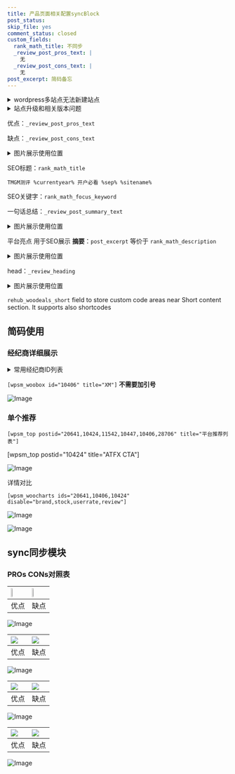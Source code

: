 ```yaml
---
title: 产品页面相关配置syncBlock
post_status: 
skip_file: yes
comment_status: closed
custom_fields:
  rank_math_title: 不同步
  _review_post_pros_text: |
    无
  _review_post_cons_text: |
    无
post_excerpt: 简码备忘
---
```

<details><summary>wordpress多站点无法新建站点</summary>

<li>和报错需要清理cookies一样的原因</li>
<li>wp-config.php里面<code>define( 'SUBDOMAIN_INSTALL', false );//子域名安装</code></li>
<li>新建子站点是用<code>define( 'SUBDOMAIN_INSTALL', true);//子域名安装</code> 完成以后，改成<code>false</code></li>
</details>

<details><summary>站点升级和相关版本问题</summary>

<p>wordpress：5.9.9
woocommerce：7.5.1
出现问题的地方：主题选项里面>><strong>Product layout >>compact style</strong></p>
<p>如何出现没有用过的字段 导致无法保存。先导出配置 然后进行修改，后面再次恢复即可。</p>
<p>出现部分字段无法显示时，需要返回默认布局后，对产品进行保存就好了。</p>
<p></p>
</details>

优点：`_review_post_pros_text`

缺点：`_review_post_cons_text`

<details><summary>图片展示使用位置</summary>

<img src="https://prod-files-secure.s3.us-west-2.amazonaws.com/39ed1227-6d7d-4570-be36-9ccd4a2c4241/f51d3d83-55d4-4bdf-9604-f37ec77ab556/Untitled.png?X-Amz-Algorithm=AWS4-HMAC-SHA256&X-Amz-Content-Sha256=UNSIGNED-PAYLOAD&X-Amz-Credential=ASIAZI2LB466ZXM3TVX2%2F20250205%2Fus-west-2%2Fs3%2Faws4_request&X-Amz-Date=20250205T225521Z&X-Amz-Expires=3600&X-Amz-Security-Token=IQoJb3JpZ2luX2VjEDEaCXVzLXdlc3QtMiJHMEUCIBlDejmJh3zqwjy1CMn%2BB%2FHSX7h%2BxgJ9bvb3OLWF7oECAiEAkl4xImyxrQDZqOVw1uN99Y%2FIRhoe%2Bu7LhEe32yN6T3Eq%2FwMIShAAGgw2Mzc0MjMxODM4MDUiDLgVoPsguyF2WgcPtSrcA7QeD7V3P9RLR3ZLk%2BTuyKIRFigwReS3Y%2BoGoBp%2F3zerACiaW25cNN%2BJbvyrmv7ju3%2BO1Ezm%2Bb%2BUdJaJK750BN55bSMSx8vX92sx35vfaBcrrI5Iseq2LHeZIY9HvgGnNMtOOHRwTKOjEAmHdoU150ldLXDUjuF6YuWn8HKBqkezzxNXGPNnQlYQSrJER2gvt%2F0lG%2B37bvZJOaiZlwjtxk8HgXa5kYVqw561qKH7YJilTTYS9AEHF9zHBOda8v67tCzg7q75VxlpwHBiSSfTbn%2BI2ZXgM7740j5HkEXc3RpqZfGlTBUDRl88hNOm%2BGjCtNYmgB7eEAOqIKNCDGDx969thJdcmQn3LBE10qFZeZMP2qfDttDuiNB%2BprA4DDaFesPzZWt9F0qQiNe3hAEFwsnpkoeKaTOoIuAGfzm2RlvhoL7pksvqhGWyzp9CqqHOepHXfiENZ8RPLsRM7ZQmqan4jUqOgpe7Ff9EuVg7atSpoAxMkMcx%2FEvv0hpdYVI5KlmCAVpLCc5dvcwjQViaSfOK%2FvV4hQatKQz0d2pD9T4c%2FkGyKFJ6zG73FLYcVA1qcdTdfAHrr2qcrJG8zm7cVY7s%2B4Rz0sxWkMNjLuLocWpR9Zi4aJjcERndMspKMLm6jr0GOqUBLi54rQbrQommQOBTvhyNbD4I%2F1eeXS2pnfkVsUPKiWbjxhkzfNi%2FKGmAHlY%2Bwq%2Be6pGpSQA6r0syMEt8QwUCqonTxSlBjHIP1F5b8S49v3ocY7GMo8Xb%2FgAiveiwTgLJPnHZwbWbomTUp6%2BAeSBXfUtgHnR1cJDdkIexEUFa30cAwZbmym4LOPgUNN9XOnd494zDNRfW7BdY8OfzjSsWPo9Yw98g&X-Amz-Signature=f2836d9d5e7c0f668e38a497aec8e05a3f816d1cc4858f32fbb65a049cac95cd&X-Amz-SignedHeaders=host&x-id=GetObject" alt="Image">
</details>

SEO标题：`rank_math_title`

`TMGM测评 %currentyear% 开户必看 %sep% %sitename%`

SEO关键字：`rank_math_focus_keyword`

一句话总结：`_review_post_summary_text`

<details><summary>图片展示使用位置</summary>

<img src="https://prod-files-secure.s3.us-west-2.amazonaws.com/39ed1227-6d7d-4570-be36-9ccd4a2c4241/4b96a922-296c-4f4e-8630-d1c870cbce01/Untitled.png?X-Amz-Algorithm=AWS4-HMAC-SHA256&X-Amz-Content-Sha256=UNSIGNED-PAYLOAD&X-Amz-Credential=ASIAZI2LB466Q7OHGRKZ%2F20250205%2Fus-west-2%2Fs3%2Faws4_request&X-Amz-Date=20250205T225522Z&X-Amz-Expires=3600&X-Amz-Security-Token=IQoJb3JpZ2luX2VjEDEaCXVzLXdlc3QtMiJGMEQCIFPghXENX3Vj87T6vkTLvBEo7%2FLWp3qSUY2j6SSFIBWGAiB%2FjCHkKzDiJol43vmtFT%2Fg6neCnHHrNfgr3Q47yyTSrCr%2FAwhKEAAaDDYzNzQyMzE4MzgwNSIMd8oJOC%2BhkMFtLAOFKtwDpuSV9LXGijivS7FfL6I6CJxX5oPVBLQhcLI3bs7aTuwHdwa3q44zuoVei%2BjLxXfQCcQvxKMMJkudrgZW9wvQzzzOv%2FPg0xz9pMw1%2FHYpYg2pjxi3nw0jRjxPxszUuuhI9%2BituTNy8jhdCvKwlOyqsb97CciyXQ7vQpg16MZ2vrqL6JPRxLZzy%2ByG0l%2B6UG2mqz4w8pLSdQL5vr58kwlQRLRM9%2FtOOwHmHFCgLT8%2FtZruUP8BSOx7%2B8hb48pYMMfq3aOaRvklWmFqDlcAmx9fyiOxGx2ZA7uguIWuhMlwCP7CfSCNiCnWsSMMFhlyGLD13RImU6%2B5gksSNqoYyG5w9%2Fmmq%2BH0rSwVSTo1hlIndOFvrJPOjmu2CJxB%2Fh83oWj5VrbP1TxqBSf0RmqiKbTYhIRQwTqrU6tuJoHf9yHyxwXtJRf6%2BcJJhkTvVPVHXZHqD9GaQFoWlEJnUh2hQ9%2BnsP1CVvc83jo%2BKv%2Bxb9t4jv5V8AU9GqqNZknvwOg3tFsb3eB9l8%2F5VFSxgL%2FaLqGaORRp7KR5d0P0HX5c%2BHiRN0ZitgnhjYjMiQj9%2FPtgGpanh89rx2yU1c8UpyV2kfD03DpRVdLGw2JhYYdIAWubRZS%2FQXjJfaUlmjrv%2BFgwprqOvQY6pgEmF7KvO%2BAtMWybRGq0lRNzqys3sDRaJTofDl3bXIjoSm%2B%2FIYffaJJq884ofIF3EzmNd74ZvPy0smpnnCkQ3TO%2BxGZ2GaiKtJZUoVcCSEogmbgsW4uW9rxUzsLAx5BBJYcQckkD9yuAkbSXP%2FV1t38fYaZOYNuNiQN87pn6%2FbBaw7mElXHZn97eUSxeDwJX9UWkvBYHvOjeKQOpwS%2BU4Dj2TmE325UE&X-Amz-Signature=30ac6a0317d819ebf7c0194c785d41b81a1b9d3ae6b4eefd54dfa4231d9561ac&X-Amz-SignedHeaders=host&x-id=GetObject" alt="Image">
</details>

平台亮点 用于SEO展示 **摘要**：`post_excerpt`  等价于 `rank_math_description`

<details><summary>图片展示使用位置</summary>

<img src="https://prod-files-secure.s3.us-west-2.amazonaws.com/39ed1227-6d7d-4570-be36-9ccd4a2c4241/1ee11f63-b60a-4dfe-a7a7-d58ff23b5d88/Untitled.png?X-Amz-Algorithm=AWS4-HMAC-SHA256&X-Amz-Content-Sha256=UNSIGNED-PAYLOAD&X-Amz-Credential=ASIAZI2LB466WFS7IZ3M%2F20250205%2Fus-west-2%2Fs3%2Faws4_request&X-Amz-Date=20250205T225522Z&X-Amz-Expires=3600&X-Amz-Security-Token=IQoJb3JpZ2luX2VjEDEaCXVzLXdlc3QtMiJIMEYCIQDUpPpjzhyzFK5oRLtTE458CJcU%2FCosJBEIs7yabivqLAIhAOHnLMWRokEWRsxIet7NDw7WA24tEhRuJ4dyDH0xfRKnKv8DCEoQABoMNjM3NDIzMTgzODA1Igz%2BvzgFK%2FZ1u6cfUKUq3AN%2BeOfOFGwNKzYRYX6sHf5fcBNgEvhh463FKYfJHbhhRSMez14Vv%2BamMFOiL6YHWx%2BNmZZE3rVOJV9vITRgkxTxda5tBLERMzBkAZLOOTO24KeJqgdjOjxDaX%2F3hVbEmgEeMStD%2F3J6HA2UdQQMtQLtKSmCW2xHi1jwcdGwXYIhP0FeocfB%2BLmIgtnZFuJOrQu4UpR2oscmh5pkdWOizeCs0bww5UiKgEsJTf6d3TpEY4cqD00ptg8Yu%2FF%2BoLU10bjFDvb%2BtNrkClfFMKx4wumfaMMptUcJrvA2cN7SA52Y3cpjTEZkGUd0hYovY%2B4ky4hgHxR9sEpVUn57JxemiGfb0w0x37pMNb9D3DWHAykoSoharMYpTbRpN9tz16HUTjkRbOdvb%2Br%2F3NRfKcDDeebwE8oioE3W9fd7t3hxbok09o1ktmiyMb44sskHXh4BRsskKAj%2FTdYNl5svas8c47OvPkbbGu8bYfo8WuqKUFvAbSdUBBWKhVEMdI0itU70j%2B76QpM70Du34SsXVUBs40%2B7p4gh3r4GKJtWuWkEGjWqODq%2BLKgfDc5FKF1ZmjSzsfnxAWtRXlXz5P0hOvoNPgktPs9fvQuiBuKwDRuo0TCCuvHn4EGdR8qyg73ONzCuuo69BjqkAa2qvQ36H5XIK2zzu9XwIT6YFZbmu9DqMqBfEgzhHHdoiMt0El1FXZD%2FpZe2Dwh7mcx0xAEWm72tjQRUGCF6AIR13Hi7Nicu05d%2Fo0WLQePTw32Ey%2FJwuhs7eZwPGlw%2FM%2Fyd5W2RkchntTyAWDVB%2BhLTOP1z%2Bw0LAWmAc3WRublCc9GMNSaNUfijR8BTW9GqGqwuZU4Qs4FECEeioSTErBpJStGP&X-Amz-Signature=36ccf22fc8c450b3a32cad8c60eda241ee346b41f11e1044254efa983959af8c&X-Amz-SignedHeaders=host&x-id=GetObject" alt="Image">
<img src="https://prod-files-secure.s3.us-west-2.amazonaws.com/39ed1227-6d7d-4570-be36-9ccd4a2c4241/ad4118b5-78d8-4fbe-801e-3b29b5d99c01/Untitled.png?X-Amz-Algorithm=AWS4-HMAC-SHA256&X-Amz-Content-Sha256=UNSIGNED-PAYLOAD&X-Amz-Credential=ASIAZI2LB466WFS7IZ3M%2F20250205%2Fus-west-2%2Fs3%2Faws4_request&X-Amz-Date=20250205T225522Z&X-Amz-Expires=3600&X-Amz-Security-Token=IQoJb3JpZ2luX2VjEDEaCXVzLXdlc3QtMiJIMEYCIQDUpPpjzhyzFK5oRLtTE458CJcU%2FCosJBEIs7yabivqLAIhAOHnLMWRokEWRsxIet7NDw7WA24tEhRuJ4dyDH0xfRKnKv8DCEoQABoMNjM3NDIzMTgzODA1Igz%2BvzgFK%2FZ1u6cfUKUq3AN%2BeOfOFGwNKzYRYX6sHf5fcBNgEvhh463FKYfJHbhhRSMez14Vv%2BamMFOiL6YHWx%2BNmZZE3rVOJV9vITRgkxTxda5tBLERMzBkAZLOOTO24KeJqgdjOjxDaX%2F3hVbEmgEeMStD%2F3J6HA2UdQQMtQLtKSmCW2xHi1jwcdGwXYIhP0FeocfB%2BLmIgtnZFuJOrQu4UpR2oscmh5pkdWOizeCs0bww5UiKgEsJTf6d3TpEY4cqD00ptg8Yu%2FF%2BoLU10bjFDvb%2BtNrkClfFMKx4wumfaMMptUcJrvA2cN7SA52Y3cpjTEZkGUd0hYovY%2B4ky4hgHxR9sEpVUn57JxemiGfb0w0x37pMNb9D3DWHAykoSoharMYpTbRpN9tz16HUTjkRbOdvb%2Br%2F3NRfKcDDeebwE8oioE3W9fd7t3hxbok09o1ktmiyMb44sskHXh4BRsskKAj%2FTdYNl5svas8c47OvPkbbGu8bYfo8WuqKUFvAbSdUBBWKhVEMdI0itU70j%2B76QpM70Du34SsXVUBs40%2B7p4gh3r4GKJtWuWkEGjWqODq%2BLKgfDc5FKF1ZmjSzsfnxAWtRXlXz5P0hOvoNPgktPs9fvQuiBuKwDRuo0TCCuvHn4EGdR8qyg73ONzCuuo69BjqkAa2qvQ36H5XIK2zzu9XwIT6YFZbmu9DqMqBfEgzhHHdoiMt0El1FXZD%2FpZe2Dwh7mcx0xAEWm72tjQRUGCF6AIR13Hi7Nicu05d%2Fo0WLQePTw32Ey%2FJwuhs7eZwPGlw%2FM%2Fyd5W2RkchntTyAWDVB%2BhLTOP1z%2Bw0LAWmAc3WRublCc9GMNSaNUfijR8BTW9GqGqwuZU4Qs4FECEeioSTErBpJStGP&X-Amz-Signature=91cc5ed4067b920ae886cce4c3625a785fef163b942d4d89a926bdcf0b233468&X-Amz-SignedHeaders=host&x-id=GetObject" alt="Image">
<img src="https://prod-files-secure.s3.us-west-2.amazonaws.com/39ed1227-6d7d-4570-be36-9ccd4a2c4241/a38cf7c9-a79c-4b64-9e94-13589fe0758b/Untitled.png?X-Amz-Algorithm=AWS4-HMAC-SHA256&X-Amz-Content-Sha256=UNSIGNED-PAYLOAD&X-Amz-Credential=ASIAZI2LB466WFS7IZ3M%2F20250205%2Fus-west-2%2Fs3%2Faws4_request&X-Amz-Date=20250205T225522Z&X-Amz-Expires=3600&X-Amz-Security-Token=IQoJb3JpZ2luX2VjEDEaCXVzLXdlc3QtMiJIMEYCIQDUpPpjzhyzFK5oRLtTE458CJcU%2FCosJBEIs7yabivqLAIhAOHnLMWRokEWRsxIet7NDw7WA24tEhRuJ4dyDH0xfRKnKv8DCEoQABoMNjM3NDIzMTgzODA1Igz%2BvzgFK%2FZ1u6cfUKUq3AN%2BeOfOFGwNKzYRYX6sHf5fcBNgEvhh463FKYfJHbhhRSMez14Vv%2BamMFOiL6YHWx%2BNmZZE3rVOJV9vITRgkxTxda5tBLERMzBkAZLOOTO24KeJqgdjOjxDaX%2F3hVbEmgEeMStD%2F3J6HA2UdQQMtQLtKSmCW2xHi1jwcdGwXYIhP0FeocfB%2BLmIgtnZFuJOrQu4UpR2oscmh5pkdWOizeCs0bww5UiKgEsJTf6d3TpEY4cqD00ptg8Yu%2FF%2BoLU10bjFDvb%2BtNrkClfFMKx4wumfaMMptUcJrvA2cN7SA52Y3cpjTEZkGUd0hYovY%2B4ky4hgHxR9sEpVUn57JxemiGfb0w0x37pMNb9D3DWHAykoSoharMYpTbRpN9tz16HUTjkRbOdvb%2Br%2F3NRfKcDDeebwE8oioE3W9fd7t3hxbok09o1ktmiyMb44sskHXh4BRsskKAj%2FTdYNl5svas8c47OvPkbbGu8bYfo8WuqKUFvAbSdUBBWKhVEMdI0itU70j%2B76QpM70Du34SsXVUBs40%2B7p4gh3r4GKJtWuWkEGjWqODq%2BLKgfDc5FKF1ZmjSzsfnxAWtRXlXz5P0hOvoNPgktPs9fvQuiBuKwDRuo0TCCuvHn4EGdR8qyg73ONzCuuo69BjqkAa2qvQ36H5XIK2zzu9XwIT6YFZbmu9DqMqBfEgzhHHdoiMt0El1FXZD%2FpZe2Dwh7mcx0xAEWm72tjQRUGCF6AIR13Hi7Nicu05d%2Fo0WLQePTw32Ey%2FJwuhs7eZwPGlw%2FM%2Fyd5W2RkchntTyAWDVB%2BhLTOP1z%2Bw0LAWmAc3WRublCc9GMNSaNUfijR8BTW9GqGqwuZU4Qs4FECEeioSTErBpJStGP&X-Amz-Signature=937e6e59acec47e78eb8868c3da23da0b2f9aad03bc63c1b947dc159e3df70be&X-Amz-SignedHeaders=host&x-id=GetObject" alt="Image">
<img src="https://prod-files-secure.s3.us-west-2.amazonaws.com/39ed1227-6d7d-4570-be36-9ccd4a2c4241/7da6fc1e-d2ac-42ae-8c75-cb5749aa18f6/Untitled.png?X-Amz-Algorithm=AWS4-HMAC-SHA256&X-Amz-Content-Sha256=UNSIGNED-PAYLOAD&X-Amz-Credential=ASIAZI2LB466WFS7IZ3M%2F20250205%2Fus-west-2%2Fs3%2Faws4_request&X-Amz-Date=20250205T225522Z&X-Amz-Expires=3600&X-Amz-Security-Token=IQoJb3JpZ2luX2VjEDEaCXVzLXdlc3QtMiJIMEYCIQDUpPpjzhyzFK5oRLtTE458CJcU%2FCosJBEIs7yabivqLAIhAOHnLMWRokEWRsxIet7NDw7WA24tEhRuJ4dyDH0xfRKnKv8DCEoQABoMNjM3NDIzMTgzODA1Igz%2BvzgFK%2FZ1u6cfUKUq3AN%2BeOfOFGwNKzYRYX6sHf5fcBNgEvhh463FKYfJHbhhRSMez14Vv%2BamMFOiL6YHWx%2BNmZZE3rVOJV9vITRgkxTxda5tBLERMzBkAZLOOTO24KeJqgdjOjxDaX%2F3hVbEmgEeMStD%2F3J6HA2UdQQMtQLtKSmCW2xHi1jwcdGwXYIhP0FeocfB%2BLmIgtnZFuJOrQu4UpR2oscmh5pkdWOizeCs0bww5UiKgEsJTf6d3TpEY4cqD00ptg8Yu%2FF%2BoLU10bjFDvb%2BtNrkClfFMKx4wumfaMMptUcJrvA2cN7SA52Y3cpjTEZkGUd0hYovY%2B4ky4hgHxR9sEpVUn57JxemiGfb0w0x37pMNb9D3DWHAykoSoharMYpTbRpN9tz16HUTjkRbOdvb%2Br%2F3NRfKcDDeebwE8oioE3W9fd7t3hxbok09o1ktmiyMb44sskHXh4BRsskKAj%2FTdYNl5svas8c47OvPkbbGu8bYfo8WuqKUFvAbSdUBBWKhVEMdI0itU70j%2B76QpM70Du34SsXVUBs40%2B7p4gh3r4GKJtWuWkEGjWqODq%2BLKgfDc5FKF1ZmjSzsfnxAWtRXlXz5P0hOvoNPgktPs9fvQuiBuKwDRuo0TCCuvHn4EGdR8qyg73ONzCuuo69BjqkAa2qvQ36H5XIK2zzu9XwIT6YFZbmu9DqMqBfEgzhHHdoiMt0El1FXZD%2FpZe2Dwh7mcx0xAEWm72tjQRUGCF6AIR13Hi7Nicu05d%2Fo0WLQePTw32Ey%2FJwuhs7eZwPGlw%2FM%2Fyd5W2RkchntTyAWDVB%2BhLTOP1z%2Bw0LAWmAc3WRublCc9GMNSaNUfijR8BTW9GqGqwuZU4Qs4FECEeioSTErBpJStGP&X-Amz-Signature=bd98844b0409c54339db841128d781a4d613796a83d6faec2821bcebf2136d8e&X-Amz-SignedHeaders=host&x-id=GetObject" alt="Image">
<img src="https://prod-files-secure.s3.us-west-2.amazonaws.com/39ed1227-6d7d-4570-be36-9ccd4a2c4241/7e97f40a-eaee-47f5-b2f9-475f96808fa7/Untitled.png?X-Amz-Algorithm=AWS4-HMAC-SHA256&X-Amz-Content-Sha256=UNSIGNED-PAYLOAD&X-Amz-Credential=ASIAZI2LB466WFS7IZ3M%2F20250205%2Fus-west-2%2Fs3%2Faws4_request&X-Amz-Date=20250205T225522Z&X-Amz-Expires=3600&X-Amz-Security-Token=IQoJb3JpZ2luX2VjEDEaCXVzLXdlc3QtMiJIMEYCIQDUpPpjzhyzFK5oRLtTE458CJcU%2FCosJBEIs7yabivqLAIhAOHnLMWRokEWRsxIet7NDw7WA24tEhRuJ4dyDH0xfRKnKv8DCEoQABoMNjM3NDIzMTgzODA1Igz%2BvzgFK%2FZ1u6cfUKUq3AN%2BeOfOFGwNKzYRYX6sHf5fcBNgEvhh463FKYfJHbhhRSMez14Vv%2BamMFOiL6YHWx%2BNmZZE3rVOJV9vITRgkxTxda5tBLERMzBkAZLOOTO24KeJqgdjOjxDaX%2F3hVbEmgEeMStD%2F3J6HA2UdQQMtQLtKSmCW2xHi1jwcdGwXYIhP0FeocfB%2BLmIgtnZFuJOrQu4UpR2oscmh5pkdWOizeCs0bww5UiKgEsJTf6d3TpEY4cqD00ptg8Yu%2FF%2BoLU10bjFDvb%2BtNrkClfFMKx4wumfaMMptUcJrvA2cN7SA52Y3cpjTEZkGUd0hYovY%2B4ky4hgHxR9sEpVUn57JxemiGfb0w0x37pMNb9D3DWHAykoSoharMYpTbRpN9tz16HUTjkRbOdvb%2Br%2F3NRfKcDDeebwE8oioE3W9fd7t3hxbok09o1ktmiyMb44sskHXh4BRsskKAj%2FTdYNl5svas8c47OvPkbbGu8bYfo8WuqKUFvAbSdUBBWKhVEMdI0itU70j%2B76QpM70Du34SsXVUBs40%2B7p4gh3r4GKJtWuWkEGjWqODq%2BLKgfDc5FKF1ZmjSzsfnxAWtRXlXz5P0hOvoNPgktPs9fvQuiBuKwDRuo0TCCuvHn4EGdR8qyg73ONzCuuo69BjqkAa2qvQ36H5XIK2zzu9XwIT6YFZbmu9DqMqBfEgzhHHdoiMt0El1FXZD%2FpZe2Dwh7mcx0xAEWm72tjQRUGCF6AIR13Hi7Nicu05d%2Fo0WLQePTw32Ey%2FJwuhs7eZwPGlw%2FM%2Fyd5W2RkchntTyAWDVB%2BhLTOP1z%2Bw0LAWmAc3WRublCc9GMNSaNUfijR8BTW9GqGqwuZU4Qs4FECEeioSTErBpJStGP&X-Amz-Signature=8c361de724d585a3cd25e6b9a7cf5ed501a82b87a7ec4484f875fc0e71dd160c&X-Amz-SignedHeaders=host&x-id=GetObject" alt="Image">
</details>

head：`_review_heading`

<details><summary>图片展示使用位置</summary>

<img src="https://prod-files-secure.s3.us-west-2.amazonaws.com/39ed1227-6d7d-4570-be36-9ccd4a2c4241/3a4650ad-9887-415c-889a-edd51fa54f27/Untitled.png?X-Amz-Algorithm=AWS4-HMAC-SHA256&X-Amz-Content-Sha256=UNSIGNED-PAYLOAD&X-Amz-Credential=ASIAZI2LB4662OTNWI3V%2F20250205%2Fus-west-2%2Fs3%2Faws4_request&X-Amz-Date=20250205T225523Z&X-Amz-Expires=3600&X-Amz-Security-Token=IQoJb3JpZ2luX2VjEDEaCXVzLXdlc3QtMiJHMEUCIQD5p6l4fb%2FZVo6cwFM9jG9mO0bUhH2YepOmuYuJF3KZMgIgdx4kwy9jISOoLuXdQxt1yX7MULsR7ZTMdVEtWK0uG%2Bsq%2FwMIShAAGgw2Mzc0MjMxODM4MDUiDJIZW%2BcC5IV6cRQ%2B7SrcA%2FlFJKjx6Du0a1ITYaKoDNzfrkK9ZPoIvtHzhf1nLFHIZdLxDOi1DC0LJPOxqMJNtGYkI5evtMeMEaAj3b9qQklcoVg3LpYBmkm2%2Fkgf5wuy62ySS7PbXZA81Sdvb8pDrdTS4%2FnNSDp%2FRelfvt9CTqQU5AqtlNynpaFnAjEjIb5Dp9fKjRf1UvPTZVqDpzHrueVPk%2FA8pPZETaKBeEPSPj%2F9jrEwfkalYKsR25OcdkwOH0Q0ifzV2YWtElvniX1UIvk5yiNWmWXVgBnBSFzc6VwZ8sYkoFkTLBeaA8rFmrh4t%2B%2BgRz6KilZsjdc1hb0MLLAw3RwgD4AMNDc3sJYhmOTsTVvf8mgqwo6D0HeDX4vvKNLzP5t1uJc9s%2B3e71VHtmWiUTYFXxf37XTXXTIarzzkAMDBw%2F25Ja%2FQH9kcnFo34bHSZyxbtX%2BWl1FEzCL%2B0LpYhYwfxLperItiVwuoRpBw0GaOdxqI2%2FvoqmYncapigpKcY%2B0TQANdnxfdecGcCeFU2vP0c6wzYwhoDBcs6npYOCCjs59vMOQCzQJcu2PZ2%2F6l3rLIhJxd%2BEoyyEGZUC2KmcOytyziHyyZ0OPtDSm2lUQL3I7p%2FrVCRpj9bQq5SmsY10w%2Fi6UGL3IPMJm6jr0GOqUBrOXR22Ntg7fbrcZVXdupeqYggVwvPo1%2FdbzC2F7qYk1lMIBV%2Bg%2F4YjufjFFAmHkgOCgIHr6WApY8FutsbpZM78Z27DCcCASmX9n4yRkbdArEFpJEgcaeKmB48JD%2FiPkBmEIysP3VO3Wd0WScLfcps20H0aJfbeyuXOT6MVVu2NouqtRKmegv5qLtf4Z2Elx%2BjNG76LP51zjXBKJmOylCH6EOyAOj&X-Amz-Signature=a9da58799548da5e7676c20d3e68fda5bc6608c7d4596dd1a57c0270c00ca5ea&X-Amz-SignedHeaders=host&x-id=GetObject" alt="Image">
</details>

`rehub_woodeals_short`	field to store custom code areas near Short content section. It supports also shortcodes



## 简码使用

### 经纪商详细展示

<details><summary>常用经纪商ID列表</summary>

<pre><code class="php">嘉盛 ===> 20641  [wpsm_woobox id="20641" title="嘉盛"]
易信easymarkets ===> 11542  [wpsm_woobox id="11542" title="易信easymarkets"]
ATFX外汇 ===> 10424  [wpsm_woobox id="10424" title="ATFX"]
XM ===> 10406  [wpsm_woobox id="10406" title="XM"]
TMGM ===> 29622  [wpsm_woobox id="29622" title="TMGM"]
HYCM ===> 10447  [wpsm_woobox id="10447" title="HYCM"]
fpmarkets澳福外汇 ===> 20639  [wpsm_woobox id="20639" title="fpmarkets澳福外汇"]</code></pre>
</details>

`[wpsm_woobox id="10406" title="XM"]` **不需要加引号**

![Image](https://prod-files-secure.s3.us-west-2.amazonaws.com/39ed1227-6d7d-4570-be36-9ccd4a2c4241/4f898f9d-0fa7-4e43-acd3-ac6bc7be575a/Untitled.png?X-Amz-Algorithm=AWS4-HMAC-SHA256&X-Amz-Content-Sha256=UNSIGNED-PAYLOAD&X-Amz-Credential=ASIAZI2LB466SIFFAD32%2F20250205%2Fus-west-2%2Fs3%2Faws4_request&X-Amz-Date=20250205T225520Z&X-Amz-Expires=3600&X-Amz-Security-Token=IQoJb3JpZ2luX2VjEDEaCXVzLXdlc3QtMiJHMEUCIQDBoNu69pcZ3ASeCajE02OTHmvswZD%2FAscwcx1WLytfQwIgR2ShFAB91PPvViU6XN0AZzXs0%2FDd8X%2FAP3o6Kxas9zMq%2FwMIShAAGgw2Mzc0MjMxODM4MDUiDPeIbdkpo6hw7%2F8AyCrcAx7pUlnflWRiylXYtsIRTLIMJ08LPLhmT6bRTiCaPkPLJbJta3eH0XtPnJ7MpKFhDkkOCq5w1tkkqJ%2B9qFrSZJjtjcuFQTUIGZIsR5Ywf7NEyWDUr4gVlTYpR1dvcp6px8DoE9ha5vPzCXlK7%2BLnMJKpUp42JzzCXye0%2Fzo0Rpfr5D7eXMca3j%2B8B6oOh9evuQlODnbTbrDjiJKMwu4fmx%2BpDTu%2FQYCJvzNS50aSh3dCTGLfTSazkaf0ssKnsz3BGx2A53h%2Fipfjp2mMSzXJBM3ZDBK%2BwbNPvSRYOhoQGWwaY%2Fb%2F4ukxJUN6jjKxl9jYKLt%2F2xrZgIjdaDF1TL6utcTV2i2YMHTBd7kw4VZjYi10%2BzVpAvV1N3q3nf3ww9s%2BxuEp1i7K1mH9OYlhSdz5SaccJnTMa95Vv39z1QQVEGrEBkP9%2FoUn8enL9sssTQT23GywOeU6n6yPU9i7iFRgTS%2BOBi7O2gZN1GT8XD59EqS8vEOaMtRSBDKD7gtHzQOwc%2F4pV0X%2Bg6CAGiPpc4TPR3dZ%2BmHfmu8MyuuFc%2FD5lHAcGH7RmRFOguQQKRAs%2Fs057KlW%2BP7XF6dl8YWIpAscKeVsMQTbUIeOvp5hfhuu2XDXFmCaciO1%2FqtCWaq3MKy6jr0GOqUBU%2F%2FLE2%2F4xNddettj199PuS%2FBwrMW4t2AL1pQ%2BBYn9F%2FV5WKyHxWQBLUUuJ4k1YJtPnhJW7XIJ25PRftPpVbNpjjr6UJUCSXfvkEu%2BDYQYL99%2FNAYF0crzC%2FQfJ5Dr9h2sCSI9Dd6Ob1sbIjzjZ9Uy5rX1%2F8o2bgWAmwCL%2BYIRLzWxBehiTxb6CY2RYSUJAk0NlKWXBHx4Vsu%2BAvoPbMr2z6T7m8W&X-Amz-Signature=e38443badea177423d4fe45e99abb17f41154fbdf9cfcd29708d2ef6343cb4a1&X-Amz-SignedHeaders=host&x-id=GetObject)

### 单个推荐
`[wpsm_top postid="20641,10424,11542,10447,10406,28706" title="平台推荐列表"]`

[wpsm_top postid="10424" title="ATFX CTA"]

![Image](https://prod-files-secure.s3.us-west-2.amazonaws.com/39ed1227-6d7d-4570-be36-9ccd4a2c4241/5ac620dc-51a8-48b6-b55d-91f47299193c/Untitled.png?X-Amz-Algorithm=AWS4-HMAC-SHA256&X-Amz-Content-Sha256=UNSIGNED-PAYLOAD&X-Amz-Credential=ASIAZI2LB466SIFFAD32%2F20250205%2Fus-west-2%2Fs3%2Faws4_request&X-Amz-Date=20250205T225520Z&X-Amz-Expires=3600&X-Amz-Security-Token=IQoJb3JpZ2luX2VjEDEaCXVzLXdlc3QtMiJHMEUCIQDBoNu69pcZ3ASeCajE02OTHmvswZD%2FAscwcx1WLytfQwIgR2ShFAB91PPvViU6XN0AZzXs0%2FDd8X%2FAP3o6Kxas9zMq%2FwMIShAAGgw2Mzc0MjMxODM4MDUiDPeIbdkpo6hw7%2F8AyCrcAx7pUlnflWRiylXYtsIRTLIMJ08LPLhmT6bRTiCaPkPLJbJta3eH0XtPnJ7MpKFhDkkOCq5w1tkkqJ%2B9qFrSZJjtjcuFQTUIGZIsR5Ywf7NEyWDUr4gVlTYpR1dvcp6px8DoE9ha5vPzCXlK7%2BLnMJKpUp42JzzCXye0%2Fzo0Rpfr5D7eXMca3j%2B8B6oOh9evuQlODnbTbrDjiJKMwu4fmx%2BpDTu%2FQYCJvzNS50aSh3dCTGLfTSazkaf0ssKnsz3BGx2A53h%2Fipfjp2mMSzXJBM3ZDBK%2BwbNPvSRYOhoQGWwaY%2Fb%2F4ukxJUN6jjKxl9jYKLt%2F2xrZgIjdaDF1TL6utcTV2i2YMHTBd7kw4VZjYi10%2BzVpAvV1N3q3nf3ww9s%2BxuEp1i7K1mH9OYlhSdz5SaccJnTMa95Vv39z1QQVEGrEBkP9%2FoUn8enL9sssTQT23GywOeU6n6yPU9i7iFRgTS%2BOBi7O2gZN1GT8XD59EqS8vEOaMtRSBDKD7gtHzQOwc%2F4pV0X%2Bg6CAGiPpc4TPR3dZ%2BmHfmu8MyuuFc%2FD5lHAcGH7RmRFOguQQKRAs%2Fs057KlW%2BP7XF6dl8YWIpAscKeVsMQTbUIeOvp5hfhuu2XDXFmCaciO1%2FqtCWaq3MKy6jr0GOqUBU%2F%2FLE2%2F4xNddettj199PuS%2FBwrMW4t2AL1pQ%2BBYn9F%2FV5WKyHxWQBLUUuJ4k1YJtPnhJW7XIJ25PRftPpVbNpjjr6UJUCSXfvkEu%2BDYQYL99%2FNAYF0crzC%2FQfJ5Dr9h2sCSI9Dd6Ob1sbIjzjZ9Uy5rX1%2F8o2bgWAmwCL%2BYIRLzWxBehiTxb6CY2RYSUJAk0NlKWXBHx4Vsu%2BAvoPbMr2z6T7m8W&X-Amz-Signature=dbac4519caf88a549d94398f5c04db0ed3be961035a8f3ca7352ea1625566ee1&X-Amz-SignedHeaders=host&x-id=GetObject)

详情对比

`[wpsm_woocharts ids="20641,10406,10424" disable="brand,stock,userrate,review"]`

![Image](https://prod-files-secure.s3.us-west-2.amazonaws.com/39ed1227-6d7d-4570-be36-9ccd4a2c4241/bf3ba45f-b9f3-4295-8aef-b4a495fd25f4/Untitled.png?X-Amz-Algorithm=AWS4-HMAC-SHA256&X-Amz-Content-Sha256=UNSIGNED-PAYLOAD&X-Amz-Credential=ASIAZI2LB466SIFFAD32%2F20250205%2Fus-west-2%2Fs3%2Faws4_request&X-Amz-Date=20250205T225520Z&X-Amz-Expires=3600&X-Amz-Security-Token=IQoJb3JpZ2luX2VjEDEaCXVzLXdlc3QtMiJHMEUCIQDBoNu69pcZ3ASeCajE02OTHmvswZD%2FAscwcx1WLytfQwIgR2ShFAB91PPvViU6XN0AZzXs0%2FDd8X%2FAP3o6Kxas9zMq%2FwMIShAAGgw2Mzc0MjMxODM4MDUiDPeIbdkpo6hw7%2F8AyCrcAx7pUlnflWRiylXYtsIRTLIMJ08LPLhmT6bRTiCaPkPLJbJta3eH0XtPnJ7MpKFhDkkOCq5w1tkkqJ%2B9qFrSZJjtjcuFQTUIGZIsR5Ywf7NEyWDUr4gVlTYpR1dvcp6px8DoE9ha5vPzCXlK7%2BLnMJKpUp42JzzCXye0%2Fzo0Rpfr5D7eXMca3j%2B8B6oOh9evuQlODnbTbrDjiJKMwu4fmx%2BpDTu%2FQYCJvzNS50aSh3dCTGLfTSazkaf0ssKnsz3BGx2A53h%2Fipfjp2mMSzXJBM3ZDBK%2BwbNPvSRYOhoQGWwaY%2Fb%2F4ukxJUN6jjKxl9jYKLt%2F2xrZgIjdaDF1TL6utcTV2i2YMHTBd7kw4VZjYi10%2BzVpAvV1N3q3nf3ww9s%2BxuEp1i7K1mH9OYlhSdz5SaccJnTMa95Vv39z1QQVEGrEBkP9%2FoUn8enL9sssTQT23GywOeU6n6yPU9i7iFRgTS%2BOBi7O2gZN1GT8XD59EqS8vEOaMtRSBDKD7gtHzQOwc%2F4pV0X%2Bg6CAGiPpc4TPR3dZ%2BmHfmu8MyuuFc%2FD5lHAcGH7RmRFOguQQKRAs%2Fs057KlW%2BP7XF6dl8YWIpAscKeVsMQTbUIeOvp5hfhuu2XDXFmCaciO1%2FqtCWaq3MKy6jr0GOqUBU%2F%2FLE2%2F4xNddettj199PuS%2FBwrMW4t2AL1pQ%2BBYn9F%2FV5WKyHxWQBLUUuJ4k1YJtPnhJW7XIJ25PRftPpVbNpjjr6UJUCSXfvkEu%2BDYQYL99%2FNAYF0crzC%2FQfJ5Dr9h2sCSI9Dd6Ob1sbIjzjZ9Uy5rX1%2F8o2bgWAmwCL%2BYIRLzWxBehiTxb6CY2RYSUJAk0NlKWXBHx4Vsu%2BAvoPbMr2z6T7m8W&X-Amz-Signature=7ae694803d8ed851dd808b5c87dfd1cb6589950efac9f1da3c0ebeba3cc8d14c&X-Amz-SignedHeaders=host&x-id=GetObject)

![Image](https://prod-files-secure.s3.us-west-2.amazonaws.com/39ed1227-6d7d-4570-be36-9ccd4a2c4241/30bc56ef-f383-4b48-9768-2ebc9e436ec0/Untitled.png?X-Amz-Algorithm=AWS4-HMAC-SHA256&X-Amz-Content-Sha256=UNSIGNED-PAYLOAD&X-Amz-Credential=ASIAZI2LB466SIFFAD32%2F20250205%2Fus-west-2%2Fs3%2Faws4_request&X-Amz-Date=20250205T225520Z&X-Amz-Expires=3600&X-Amz-Security-Token=IQoJb3JpZ2luX2VjEDEaCXVzLXdlc3QtMiJHMEUCIQDBoNu69pcZ3ASeCajE02OTHmvswZD%2FAscwcx1WLytfQwIgR2ShFAB91PPvViU6XN0AZzXs0%2FDd8X%2FAP3o6Kxas9zMq%2FwMIShAAGgw2Mzc0MjMxODM4MDUiDPeIbdkpo6hw7%2F8AyCrcAx7pUlnflWRiylXYtsIRTLIMJ08LPLhmT6bRTiCaPkPLJbJta3eH0XtPnJ7MpKFhDkkOCq5w1tkkqJ%2B9qFrSZJjtjcuFQTUIGZIsR5Ywf7NEyWDUr4gVlTYpR1dvcp6px8DoE9ha5vPzCXlK7%2BLnMJKpUp42JzzCXye0%2Fzo0Rpfr5D7eXMca3j%2B8B6oOh9evuQlODnbTbrDjiJKMwu4fmx%2BpDTu%2FQYCJvzNS50aSh3dCTGLfTSazkaf0ssKnsz3BGx2A53h%2Fipfjp2mMSzXJBM3ZDBK%2BwbNPvSRYOhoQGWwaY%2Fb%2F4ukxJUN6jjKxl9jYKLt%2F2xrZgIjdaDF1TL6utcTV2i2YMHTBd7kw4VZjYi10%2BzVpAvV1N3q3nf3ww9s%2BxuEp1i7K1mH9OYlhSdz5SaccJnTMa95Vv39z1QQVEGrEBkP9%2FoUn8enL9sssTQT23GywOeU6n6yPU9i7iFRgTS%2BOBi7O2gZN1GT8XD59EqS8vEOaMtRSBDKD7gtHzQOwc%2F4pV0X%2Bg6CAGiPpc4TPR3dZ%2BmHfmu8MyuuFc%2FD5lHAcGH7RmRFOguQQKRAs%2Fs057KlW%2BP7XF6dl8YWIpAscKeVsMQTbUIeOvp5hfhuu2XDXFmCaciO1%2FqtCWaq3MKy6jr0GOqUBU%2F%2FLE2%2F4xNddettj199PuS%2FBwrMW4t2AL1pQ%2BBYn9F%2FV5WKyHxWQBLUUuJ4k1YJtPnhJW7XIJ25PRftPpVbNpjjr6UJUCSXfvkEu%2BDYQYL99%2FNAYF0crzC%2FQfJ5Dr9h2sCSI9Dd6Ob1sbIjzjZ9Uy5rX1%2F8o2bgWAmwCL%2BYIRLzWxBehiTxb6CY2RYSUJAk0NlKWXBHx4Vsu%2BAvoPbMr2z6T7m8W&X-Amz-Signature=77856f146a875249594f2d8b8c0f74752a240025bea3b68328e91aa99c0fecd9&X-Amz-SignedHeaders=host&x-id=GetObject)

## sync同步模块

### PROs CONs对照表

| <img src="https://cdn.ifttt.fun/gh/jarlin8/OSS@main/icons/customize/pros.svg" height="auto" width="37.3%"> | <img src="https://cdn.ifttt.fun/gh/jarlin8/OSS@main/icons/customize/cons.svg" height="auto" width="28.8%"> |
| :--- | :--- |
| 优点 | 缺点 |

![Image](https://prod-files-secure.s3.us-west-2.amazonaws.com/39ed1227-6d7d-4570-be36-9ccd4a2c4241/8742b755-dfb5-4004-9a5f-d6e561664bd8/Untitled.png?X-Amz-Algorithm=AWS4-HMAC-SHA256&X-Amz-Content-Sha256=UNSIGNED-PAYLOAD&X-Amz-Credential=ASIAZI2LB466SIFFAD32%2F20250205%2Fus-west-2%2Fs3%2Faws4_request&X-Amz-Date=20250205T225520Z&X-Amz-Expires=3600&X-Amz-Security-Token=IQoJb3JpZ2luX2VjEDEaCXVzLXdlc3QtMiJHMEUCIQDBoNu69pcZ3ASeCajE02OTHmvswZD%2FAscwcx1WLytfQwIgR2ShFAB91PPvViU6XN0AZzXs0%2FDd8X%2FAP3o6Kxas9zMq%2FwMIShAAGgw2Mzc0MjMxODM4MDUiDPeIbdkpo6hw7%2F8AyCrcAx7pUlnflWRiylXYtsIRTLIMJ08LPLhmT6bRTiCaPkPLJbJta3eH0XtPnJ7MpKFhDkkOCq5w1tkkqJ%2B9qFrSZJjtjcuFQTUIGZIsR5Ywf7NEyWDUr4gVlTYpR1dvcp6px8DoE9ha5vPzCXlK7%2BLnMJKpUp42JzzCXye0%2Fzo0Rpfr5D7eXMca3j%2B8B6oOh9evuQlODnbTbrDjiJKMwu4fmx%2BpDTu%2FQYCJvzNS50aSh3dCTGLfTSazkaf0ssKnsz3BGx2A53h%2Fipfjp2mMSzXJBM3ZDBK%2BwbNPvSRYOhoQGWwaY%2Fb%2F4ukxJUN6jjKxl9jYKLt%2F2xrZgIjdaDF1TL6utcTV2i2YMHTBd7kw4VZjYi10%2BzVpAvV1N3q3nf3ww9s%2BxuEp1i7K1mH9OYlhSdz5SaccJnTMa95Vv39z1QQVEGrEBkP9%2FoUn8enL9sssTQT23GywOeU6n6yPU9i7iFRgTS%2BOBi7O2gZN1GT8XD59EqS8vEOaMtRSBDKD7gtHzQOwc%2F4pV0X%2Bg6CAGiPpc4TPR3dZ%2BmHfmu8MyuuFc%2FD5lHAcGH7RmRFOguQQKRAs%2Fs057KlW%2BP7XF6dl8YWIpAscKeVsMQTbUIeOvp5hfhuu2XDXFmCaciO1%2FqtCWaq3MKy6jr0GOqUBU%2F%2FLE2%2F4xNddettj199PuS%2FBwrMW4t2AL1pQ%2BBYn9F%2FV5WKyHxWQBLUUuJ4k1YJtPnhJW7XIJ25PRftPpVbNpjjr6UJUCSXfvkEu%2BDYQYL99%2FNAYF0crzC%2FQfJ5Dr9h2sCSI9Dd6Ob1sbIjzjZ9Uy5rX1%2F8o2bgWAmwCL%2BYIRLzWxBehiTxb6CY2RYSUJAk0NlKWXBHx4Vsu%2BAvoPbMr2z6T7m8W&X-Amz-Signature=948bbecadc201d1d8f105e341f874744dfbd61f790388eeb638a06f837384c0b&X-Amz-SignedHeaders=host&x-id=GetObject)

| <img src="https://cdn.ifttt.fun/gh/jarlin8/OSS@main/icons/customize/pros1.svg" height="auto"> | <img src="https://cdn.ifttt.fun/gh/jarlin8/OSS@main/icons/customize/cons1.svg" height="auto"> |
| :--- | :--- |
| 优点 | 缺点 |

![Image](https://prod-files-secure.s3.us-west-2.amazonaws.com/39ed1227-6d7d-4570-be36-9ccd4a2c4241/806358f8-c9c4-4e17-bb35-c6c76a5397a5/Untitled.png?X-Amz-Algorithm=AWS4-HMAC-SHA256&X-Amz-Content-Sha256=UNSIGNED-PAYLOAD&X-Amz-Credential=ASIAZI2LB466SIFFAD32%2F20250205%2Fus-west-2%2Fs3%2Faws4_request&X-Amz-Date=20250205T225520Z&X-Amz-Expires=3600&X-Amz-Security-Token=IQoJb3JpZ2luX2VjEDEaCXVzLXdlc3QtMiJHMEUCIQDBoNu69pcZ3ASeCajE02OTHmvswZD%2FAscwcx1WLytfQwIgR2ShFAB91PPvViU6XN0AZzXs0%2FDd8X%2FAP3o6Kxas9zMq%2FwMIShAAGgw2Mzc0MjMxODM4MDUiDPeIbdkpo6hw7%2F8AyCrcAx7pUlnflWRiylXYtsIRTLIMJ08LPLhmT6bRTiCaPkPLJbJta3eH0XtPnJ7MpKFhDkkOCq5w1tkkqJ%2B9qFrSZJjtjcuFQTUIGZIsR5Ywf7NEyWDUr4gVlTYpR1dvcp6px8DoE9ha5vPzCXlK7%2BLnMJKpUp42JzzCXye0%2Fzo0Rpfr5D7eXMca3j%2B8B6oOh9evuQlODnbTbrDjiJKMwu4fmx%2BpDTu%2FQYCJvzNS50aSh3dCTGLfTSazkaf0ssKnsz3BGx2A53h%2Fipfjp2mMSzXJBM3ZDBK%2BwbNPvSRYOhoQGWwaY%2Fb%2F4ukxJUN6jjKxl9jYKLt%2F2xrZgIjdaDF1TL6utcTV2i2YMHTBd7kw4VZjYi10%2BzVpAvV1N3q3nf3ww9s%2BxuEp1i7K1mH9OYlhSdz5SaccJnTMa95Vv39z1QQVEGrEBkP9%2FoUn8enL9sssTQT23GywOeU6n6yPU9i7iFRgTS%2BOBi7O2gZN1GT8XD59EqS8vEOaMtRSBDKD7gtHzQOwc%2F4pV0X%2Bg6CAGiPpc4TPR3dZ%2BmHfmu8MyuuFc%2FD5lHAcGH7RmRFOguQQKRAs%2Fs057KlW%2BP7XF6dl8YWIpAscKeVsMQTbUIeOvp5hfhuu2XDXFmCaciO1%2FqtCWaq3MKy6jr0GOqUBU%2F%2FLE2%2F4xNddettj199PuS%2FBwrMW4t2AL1pQ%2BBYn9F%2FV5WKyHxWQBLUUuJ4k1YJtPnhJW7XIJ25PRftPpVbNpjjr6UJUCSXfvkEu%2BDYQYL99%2FNAYF0crzC%2FQfJ5Dr9h2sCSI9Dd6Ob1sbIjzjZ9Uy5rX1%2F8o2bgWAmwCL%2BYIRLzWxBehiTxb6CY2RYSUJAk0NlKWXBHx4Vsu%2BAvoPbMr2z6T7m8W&X-Amz-Signature=fac3ecdf6be09425d57c667ca25389afd3889ba68bec7e827b09d9b1bad40811&X-Amz-SignedHeaders=host&x-id=GetObject)

| <img src="https://cdn.ifttt.fun/gh/jarlin8/OSS@main/icons/customize/pros2.svg" height="auto"> | <img src="https://cdn.ifttt.fun/gh/jarlin8/OSS@main/icons/customize/cons2.svg" height="auto"> |
| :--- | :--- |
| 优点 | 缺点 |

![Image](https://prod-files-secure.s3.us-west-2.amazonaws.com/39ed1227-6d7d-4570-be36-9ccd4a2c4241/a9245ec9-70dd-4005-b534-0d54315fc5f3/Untitled.png?X-Amz-Algorithm=AWS4-HMAC-SHA256&X-Amz-Content-Sha256=UNSIGNED-PAYLOAD&X-Amz-Credential=ASIAZI2LB466SIFFAD32%2F20250205%2Fus-west-2%2Fs3%2Faws4_request&X-Amz-Date=20250205T225520Z&X-Amz-Expires=3600&X-Amz-Security-Token=IQoJb3JpZ2luX2VjEDEaCXVzLXdlc3QtMiJHMEUCIQDBoNu69pcZ3ASeCajE02OTHmvswZD%2FAscwcx1WLytfQwIgR2ShFAB91PPvViU6XN0AZzXs0%2FDd8X%2FAP3o6Kxas9zMq%2FwMIShAAGgw2Mzc0MjMxODM4MDUiDPeIbdkpo6hw7%2F8AyCrcAx7pUlnflWRiylXYtsIRTLIMJ08LPLhmT6bRTiCaPkPLJbJta3eH0XtPnJ7MpKFhDkkOCq5w1tkkqJ%2B9qFrSZJjtjcuFQTUIGZIsR5Ywf7NEyWDUr4gVlTYpR1dvcp6px8DoE9ha5vPzCXlK7%2BLnMJKpUp42JzzCXye0%2Fzo0Rpfr5D7eXMca3j%2B8B6oOh9evuQlODnbTbrDjiJKMwu4fmx%2BpDTu%2FQYCJvzNS50aSh3dCTGLfTSazkaf0ssKnsz3BGx2A53h%2Fipfjp2mMSzXJBM3ZDBK%2BwbNPvSRYOhoQGWwaY%2Fb%2F4ukxJUN6jjKxl9jYKLt%2F2xrZgIjdaDF1TL6utcTV2i2YMHTBd7kw4VZjYi10%2BzVpAvV1N3q3nf3ww9s%2BxuEp1i7K1mH9OYlhSdz5SaccJnTMa95Vv39z1QQVEGrEBkP9%2FoUn8enL9sssTQT23GywOeU6n6yPU9i7iFRgTS%2BOBi7O2gZN1GT8XD59EqS8vEOaMtRSBDKD7gtHzQOwc%2F4pV0X%2Bg6CAGiPpc4TPR3dZ%2BmHfmu8MyuuFc%2FD5lHAcGH7RmRFOguQQKRAs%2Fs057KlW%2BP7XF6dl8YWIpAscKeVsMQTbUIeOvp5hfhuu2XDXFmCaciO1%2FqtCWaq3MKy6jr0GOqUBU%2F%2FLE2%2F4xNddettj199PuS%2FBwrMW4t2AL1pQ%2BBYn9F%2FV5WKyHxWQBLUUuJ4k1YJtPnhJW7XIJ25PRftPpVbNpjjr6UJUCSXfvkEu%2BDYQYL99%2FNAYF0crzC%2FQfJ5Dr9h2sCSI9Dd6Ob1sbIjzjZ9Uy5rX1%2F8o2bgWAmwCL%2BYIRLzWxBehiTxb6CY2RYSUJAk0NlKWXBHx4Vsu%2BAvoPbMr2z6T7m8W&X-Amz-Signature=40d3336911562aff47b04d759693ba58a5d6a5c39fb54c305d101b154b7a5ed5&X-Amz-SignedHeaders=host&x-id=GetObject)

| <img src="https://cdn.ifttt.fun/gh/jarlin8/OSS@main/icons/customize/pros3.svg" height="auto"> | <img src="https://cdn.ifttt.fun/gh/jarlin8/OSS@main/icons/customize/cons3.svg" height="auto"> |
| :--- | :--- |
| 优点 | 缺点 |

![Image](https://prod-files-secure.s3.us-west-2.amazonaws.com/39ed1227-6d7d-4570-be36-9ccd4a2c4241/e1e580a2-2e5c-4780-9ff4-19c318fc2284/Untitled.png?X-Amz-Algorithm=AWS4-HMAC-SHA256&X-Amz-Content-Sha256=UNSIGNED-PAYLOAD&X-Amz-Credential=ASIAZI2LB466SIFFAD32%2F20250205%2Fus-west-2%2Fs3%2Faws4_request&X-Amz-Date=20250205T225520Z&X-Amz-Expires=3600&X-Amz-Security-Token=IQoJb3JpZ2luX2VjEDEaCXVzLXdlc3QtMiJHMEUCIQDBoNu69pcZ3ASeCajE02OTHmvswZD%2FAscwcx1WLytfQwIgR2ShFAB91PPvViU6XN0AZzXs0%2FDd8X%2FAP3o6Kxas9zMq%2FwMIShAAGgw2Mzc0MjMxODM4MDUiDPeIbdkpo6hw7%2F8AyCrcAx7pUlnflWRiylXYtsIRTLIMJ08LPLhmT6bRTiCaPkPLJbJta3eH0XtPnJ7MpKFhDkkOCq5w1tkkqJ%2B9qFrSZJjtjcuFQTUIGZIsR5Ywf7NEyWDUr4gVlTYpR1dvcp6px8DoE9ha5vPzCXlK7%2BLnMJKpUp42JzzCXye0%2Fzo0Rpfr5D7eXMca3j%2B8B6oOh9evuQlODnbTbrDjiJKMwu4fmx%2BpDTu%2FQYCJvzNS50aSh3dCTGLfTSazkaf0ssKnsz3BGx2A53h%2Fipfjp2mMSzXJBM3ZDBK%2BwbNPvSRYOhoQGWwaY%2Fb%2F4ukxJUN6jjKxl9jYKLt%2F2xrZgIjdaDF1TL6utcTV2i2YMHTBd7kw4VZjYi10%2BzVpAvV1N3q3nf3ww9s%2BxuEp1i7K1mH9OYlhSdz5SaccJnTMa95Vv39z1QQVEGrEBkP9%2FoUn8enL9sssTQT23GywOeU6n6yPU9i7iFRgTS%2BOBi7O2gZN1GT8XD59EqS8vEOaMtRSBDKD7gtHzQOwc%2F4pV0X%2Bg6CAGiPpc4TPR3dZ%2BmHfmu8MyuuFc%2FD5lHAcGH7RmRFOguQQKRAs%2Fs057KlW%2BP7XF6dl8YWIpAscKeVsMQTbUIeOvp5hfhuu2XDXFmCaciO1%2FqtCWaq3MKy6jr0GOqUBU%2F%2FLE2%2F4xNddettj199PuS%2FBwrMW4t2AL1pQ%2BBYn9F%2FV5WKyHxWQBLUUuJ4k1YJtPnhJW7XIJ25PRftPpVbNpjjr6UJUCSXfvkEu%2BDYQYL99%2FNAYF0crzC%2FQfJ5Dr9h2sCSI9Dd6Ob1sbIjzjZ9Uy5rX1%2F8o2bgWAmwCL%2BYIRLzWxBehiTxb6CY2RYSUJAk0NlKWXBHx4Vsu%2BAvoPbMr2z6T7m8W&X-Amz-Signature=b2cd05efab0ddb8ac409c8b8a3ad98e39a8db914285563be02166e08f4feb45f&X-Amz-SignedHeaders=host&x-id=GetObject)